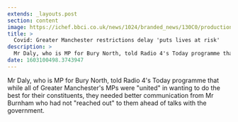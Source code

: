 ```yaml
--- 
extends: _layouts.post 
section: content 
image: https://ichef.bbci.co.uk/news/1024/branded_news/130C0/production/_114961087_063838262.jpg 
title: > 
  Covid: Greater Manchester restrictions delay 'puts lives at risk' 
description: > 
  Mr Daly, who is MP for Bury North, told Radio 4's Today programme that while all of Greater Manchester's MPs were "united" in wanting to do the best for their constituents, they needed better communication from Mr Burnham who had not "reached out" to them ahead of talks with the government. 
date: 1603100498.3743947 
--- 
```

<div><p>Mr Daly, who is MP for Bury North, told Radio 4's Today programme that while all of Greater Manchester's MPs were "united" in wanting to do the best for their constituents, they needed better communication from Mr Burnham who had not "reached out" to them ahead of talks with the government.</p></div>